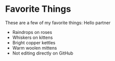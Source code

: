 # Favorite Things

These are a few of my favorite things:
Hello partner
- Raindrops on roses
- Whiskers on kittens
- Bright copper kettles
- Warm woolen mittens
- Not editing directly on GitHub
